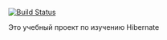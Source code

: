 [![Build Status](https://app.travis-ci.com/MasterMaxTs/job4j_hibernate.svg?branch=master)](https://app.travis-ci.com/MasterMaxTs/job4j_hibernate)

Это учебный проект по изучению Hibernate 